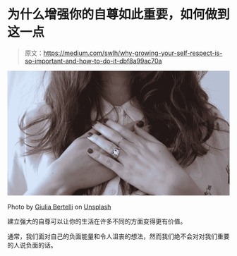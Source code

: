 # 为什么增强你的自尊如此重要，如何做到这一点

> 原文：<https://medium.com/swlh/why-growing-your-self-respect-is-so-important-and-how-to-do-it-dbf8a99ac70a>

![](img/032d1d2745433392e1e91cfffcc1f93a.png)

Photo by [Giulia Bertelli](https://unsplash.com/@giulia_bertelli?utm_source=medium&utm_medium=referral) on [Unsplash](https://unsplash.com?utm_source=medium&utm_medium=referral)

建立强大的自尊可以让你的生活在许多不同的方面变得更有价值。

通常，我们面对自己的负面能量和令人沮丧的想法，然而我们绝不会对对我们重要的人说负面的话。